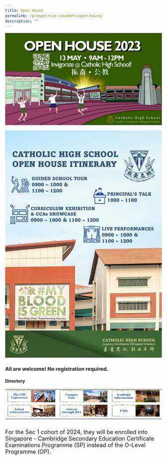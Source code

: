 ```yaml
---
title: Open House
permalink: /prospective-students/open-house/
description: ""
---
```

![](/images/open%20house%20ppt%20(9to16)_final.jpg)

![](/images/chs%20open%20house%20program%202023.jpeg)
### All are welcome! No registration required.


#### Directory

|  	|  	|  	|
|---	|---	|---	|
| [![](/images/oh2.png)](/chs-experience/)| [![](/images/oh3.png)](/about/Our-CHS-Campus/)|  [![](/images/oh5.png)](/chs-academic-info/)|
|[![](/images/oh6.png)](/secondary/awards-and-achievements/academic-achievements/)| [![](/images/oh7.png)](/prospective-students/Sec-Admission/direct-school-admission/)| [![](/images/oh8.png)](/secondary/faqs/)|

<br>
<font size="4">For the Sec 1 cohort of 2024, they will be enrolled into Singapore - Cambridge Secondary Education Certificate Examinations Programme (SP) instead of the O-Level Programme (OP).</font>